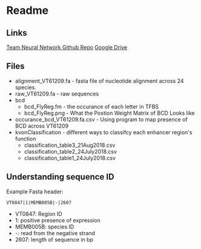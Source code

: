 # Readme

## Links

[Team Neural Network Github Repo](https://github.com/DiscoveryDNA/team_neural_network)
[Google Drive](https://drive.google.com/drive/folders/19LV8QSPFbsEvglt785RUDKcxHoOiQ5rX)

## Files

- alignment_VT61209.fa - fasta file of nucleotide alignment across 24 species.
- raw_VT61209.fa - raw sequences
- bcd
	- bcd_FlyReg.fm - the occurance of each letter in TFBS
	- bcd_FlyReg.png - What the Postion Weight Matrix of BCD Looks like
- occurance_bcd_VT61209.fa.csv - Using program to map presence of BCD across VT61209
- kvonClassification  - different ways to classifcy each enhancer region's function
	- classification_table3_21Aug2018.csv
	- classification_table2_24July2018.csv
	- classification_table1_24July2018.csv


## Understanding sequence ID

Example Fasta header:

`VT0847|1|MEMB005B|-|2607`

- VT0847: Region ID
- 1: positive presence of expression 
- MEMB005B: species ID
- -: read from the negative strand
- 2607: length of sequence in bp